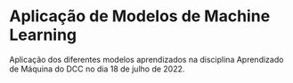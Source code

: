 # Aplicação de Modelos de Machine Learning

Aplicação dos diferentes modelos aprendizados na disciplina Aprendizado de Máquina do DCC no dia 18 de julho de 2022.
